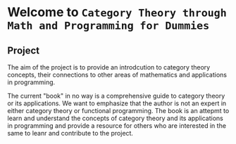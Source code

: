 # Welcome to `Category Theory through Math and Programming for Dummies`


## Project 

The aim of the  project is to provide an introdcution to category theory concepts, their connections to other areas of mathematics and applications in programming. 

The current "book" in no way is a comprehensive guide to category theory or its applications. We want to emphasize that the author is not an expert in either category theory or functional programming. The book is an attepmt to learn and understand the concepts of category theory and its applications in programming and provide a resource for others who are interested in the same to leanr and contribute to the project.